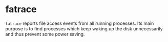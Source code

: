 # fatrace

`fatrace` reports file access events from all running processes. Its main purpose is to find processes which keep waking up the disk unnecessarily and thus prevent some power saving.
